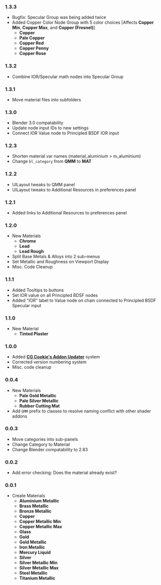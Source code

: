 ### 1.3.3 <!-- 12/30/21 -->
- Bugfix: Specular Group was being added twice
- Added Copper Color Node Group with 5 color choices [Affects **Copper Min**, **Copper Max**, and **Copper (Fresnel)**] <!-- https://en.wikipedia.org/wiki/Copper_(color) -->
	- **Copper** <!-- #B87333 -->
	- **Pale Copper** <!-- #DA8A67 -->
	- **Copper Red** <!-- #CB6D51 -->
	- **Copper Penny** <!-- #AD6F69 -->
	- **Copper Rose** <!-- #996666 -->

### 1.3.2 <!-- 12/29/21 -->
- Combine IOR/Specular math nodes into Specular Group

### 1.3.1 <!-- 12/21/21 -->
- Move material files into subfolders

### 1.3.0 <!-- 12/15/21 -->
- Blender 3.0 compatability
- Update node input IDs to new settings
- Connect IOR Value node to Principled BSDF IOR input

### 1.2.3 <!-- 12/15/21 -->
- Shorten material var names (material_aluminium > m_aluminium)
- Change `bl_category` from **QMM** to **MAT**

### 1.2.2 <!-- 8/12/21 -->
- UILayout tweaks to QMM panel
- UILayout tweaks to Additional Resources in preferences panel

### 1.2.1 <!-- 7/24/21 -->
- Added links to Additional Resources to preferences panel

### 1.2.0 <!-- 7/14/21 -->
- New Materials
	- **Chrome**
	- **Lead**
	- **Lead Rough**
- Split Base Metals & Alloys into 2 sub-menus
- Set Metallic and Roughness on Viewport Display
- Misc. Code Cleanup

### 1.1.1 <!-- 7/8/21 -->
- Added Tooltips to buttons
- Set IOR value on all Principled BDSF nodes
- Added "IOR" label to Value node on chain connected to Principled BSDF Specular input

### 1.1.0 <!-- 6/17/21 -->
- New Material
	- **Tinted Plaster**

### 1.0.0
- Added [**CG Cookie's Addon Updater**](https://github.com/CGCookie/blender-addon-updater) system
- Corrected version numbering system
- Misc. code cleanup

### 0.0.4 <!-- 3/22/21 -->
- New Materials
	- **Pale Gold Metallic**
	- **Pale Silver Metallic**
	- **Rubber Cutting Mat**
- Add ``QMM`` prefix to classes to resolve naming conflict with other shader addons

### 0.0.3 <!-- 3/21/21 -->
- Move categories into sub-panels
- Change Category to Material
- Change Blender compatability to 2.83

### 0.0.2 <!-- 3/10/21 -->
- Add error checking: Does the material already exist?

### 0.0.1 <!-- 3/9/21 -->
- Create Materials
	- **Aluminium Metallic**
	- **Brass Metallic**
	- **Bronze Metallic**
	- **Copper**
	- **Copper Metallic Min**
	- **Copper Metallic Max**
	- **Glass**
	- **Gold**
	- **Gold Metallic**
	- **Iron Metallic**
	- **Mercury Liquid**
	- **Silver**
	- **Silver Metallic Min**
	- **Silver Metallic Max**
	- **Steel Metallic**
	- **Titanium Metallic**
